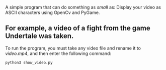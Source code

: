 A simple program that can do something as _small_ as: Display your video as ASCII characters using OpenCv and PyGame.


## For example, a video of a fight from the game Undertale was taken.

To run the program, you must take any video file and rename it to _video.mp4_, and then enter the following command:
```sh
python3 show_video.py
```
